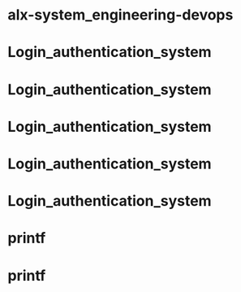 # alx-system_engineering-devops
# Login_authentication_system
# Login_authentication_system
# Login_authentication_system
# Login_authentication_system
# Login_authentication_system
# printf
# printf
